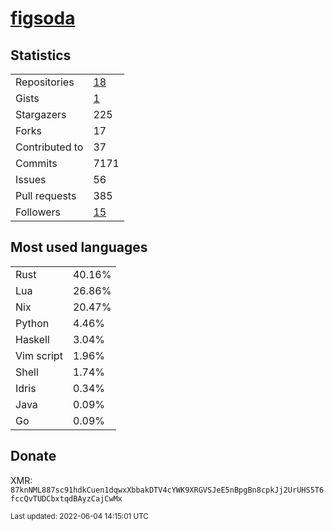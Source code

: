 # [figsoda](https://github.com/figsoda)

## Statistics

<table>
  <tr>
    <td>Repositories</td>
    <td><a href="https://github.com/figsoda?tab=repositories">
      18
    </a></td>
  </tr>
  <tr>
    <td>Gists</td>
    <td><a href="https://gist.github.com/figsoda">
      1
    </a></td>
  </tr>
  <tr>
    <td>Stargazers</td>
    <td>225</td>
  </tr>
  <tr>
    <td>Forks</td>
    <td>17</td>
  </tr>
  <tr>
    <td>Contributed to</td>
    <td>37</td>
  </tr>
  <tr>
    <td>Commits</td>
    <td>7171</td>
  </tr>
  <tr>
    <td>Issues</td>
    <td>56</td>
  </tr>
  <tr>
    <td>Pull requests</td>
    <td>385</td>
  </tr>
  <tr>
    <td>Followers</td>
    <td><a href="https://github.com/figsoda?tab=followers">
      15
    </a></td>
  </tr>
</table>

## Most used languages

<table> <tr><td>Rust</td><td>40.16%</td></tr><tr><td>Lua</td><td>26.86%</td></tr><tr><td>Nix</td><td>20.47%</td></tr><tr><td>Python</td><td>4.46%</td></tr><tr><td>Haskell</td><td>3.04%</td></tr><tr><td>Vim script</td><td>1.96%</td></tr><tr><td>Shell</td><td>1.74%</td></tr><tr><td>Idris</td><td>0.34%</td></tr><tr><td>Java</td><td>0.09%</td></tr><tr><td>Go</td><td>0.09%</td></tr></table>

## Donate

XMR: `87knNML887sc91hdkCuen1dqwxXbbakDTV4cYWK9XRGVSJeE5nBpgBn8cpkJj2UrUHS5T6fccQvTUDCbxtqdBAyzCajCwMx`

<sub>Last updated: 2022-06-04 14:15:01 UTC</sub>
